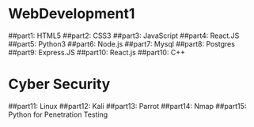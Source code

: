 # **WebDevelopment1**

##part1:  HTML5
##part2:  CSS3
##part3:  JavaScript
##part4:  React.JS
##part5:  Python3
##part6:  Node.js
##part7:  Mysql
##part8:  Postgres
##part9:  Express.JS
##part10: React.js
##part10: C++


# **Cyber Security**

##part11:  Linux
##part12:  Kali
##part13:  Parrot
##part14:  Nmap
##part15:  Python for Penetration Testing


